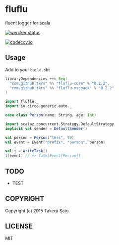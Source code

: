 # fluflu
fluent logger for scala

[![wercker status](https://app.wercker.com/status/d754e7976e64af6e1065568b43b27ac7/m "wercker status")](https://app.wercker.com/project/bykey/d754e7976e64af6e1065568b43b27ac7)

[![codecov.io](http://codecov.io/github/tkrs/fluflu/coverage.svg?branch=master)](http://codecov.io/github/tkrs/fluflu?branch=master)

## Usage

Add to your `build.sbt`

```scala
libraryDependencies ++= Seq(
  "com.github.tkrs" %% "fluflu-core" % "0.2.2",
  "com.github.tkrs" %% "fluflu-msgpack" % "0.2.2"
)
```

```scala
import fluflu._
import io.circe.generic.auto._

case class Person(name: String, age: Int)

import scalaz.concurrent.Strategy.DefaultStrategy
implicit val sender = DefaultSender()

val person = Person("tkrs", 99)
val event = Event("prefix", "person", person)

val t = WriteTask()
t(event) // => Task[Event[Person]]
```

## TODO

- TEST

## COPYRIGHT

Copyright (c) 2015 Takeru Sato

## LICENSE

MIT
